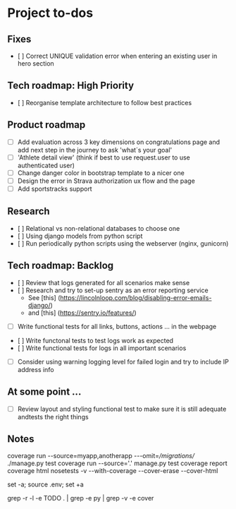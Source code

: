 
# Project to-dos #


## Fixes ##

- [ ] Correct UNIQUE validation error when entering an existing user in hero section

## Tech roadmap: High Priority ##

- [ ] Reorganise template architecture to follow best practices

## Product roadmap ##

- [ ] Add evaluation across 3 key dimensions on congratulations page and add next step in the journey to ask 'what´s your goal'
- [ ] 'Athlete detail view' (think if best to use request.user to use authenticated user)
- [ ] Change danger color in bootstrap template to a nicer one
- [ ] Design the error in Strava authorization ux flow and the page
- [ ] Add sportstracks support

## Research ##

- [ ] Relational vs non-relational databases to choose one
- [ ] Using django models from python script
- [ ] Run periodically python scripts using the webserver (nginx, gunicorn)

## Tech roadmap: Backlog ##

- [ ] Review that logs generated for all scenarios make sense
- [ ] Research and try to set-up sentry as an error reporting service
    - See [this] (https://lincolnloop.com/blog/disabling-error-emails-django/)
    - and [this] (https://sentry.io/features/) 
- [ ] Write functional tests for all links, buttons, actions ... in the webpage
- [ ] Write functonal tests to test logs work as expected
- [ ] Write functional tests for logs in all important scenarios
- [ ] Consider using warning logging level for failed login and try to include IP address info

## At some point ... ##

- [ ] Review layout and styling functional test to make sure it is still adequate andtests the right things 

## Notes ##

coverage run --source=myapp,anotherapp ---omit=*/migrations/* ./manage.py test
coverage run --source='.' manage.py test
coverage report
coverage html
nosetests -v --with-coverage --cover-erase --cover-html

set -a; source .env; set +a

grep -r -l -e TODO  . | grep -e py | grep -v -e cover
